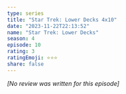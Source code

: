 ```yaml
---
type: series
title: "Star Trek: Lower Decks 4x10"
date: "2023-11-22T22:13:52"
name: "Star Trek: Lower Decks"
season: 4
episode: 10
rating: 3
ratingEmoji: ⭐️⭐️⭐️
share: false
---
```


_[No review was written for this episode]_
